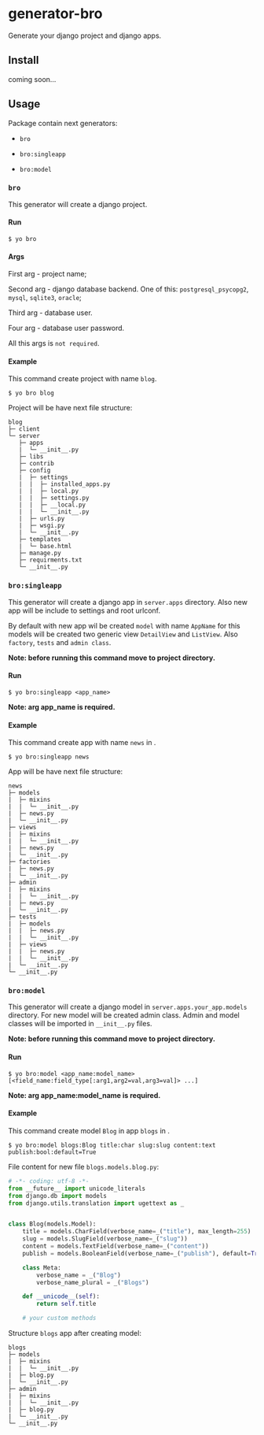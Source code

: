 # generator-bro

Generate your django project and django apps.

## Install

coming soon...

## Usage

Package contain next generators:

* `bro`

* `bro:singleapp`

* `bro:model` 

### `bro`

This generator will create a django project.

#### Run

```
$ yo bro
```

#### Args

First arg - project name;

Second arg - django database backend. One of this: `postgresql_psycopg2`, `mysql`, `sqlite3`, `oracle`;

Third arg - database user.

Four arg - database user password.

All this args is `not required`.

#### Example

This command create project with name `blog`.

```
$ yo bro blog
```

Project will be have next file structure:  

```
blog
├─ client
└─ server
   ├─ apps
   |  └─ __init__.py
   ├─ libs
   ├─ contrib
   ├─ config
   |  ├─ settings
   |  |  ├─ installed_apps.py
   |  |  ├─ local.py
   |  |  ├─ settings.py
   |  |  ├─ __local.py
   |  |  └─ __init__.py
   |  ├─ urls.py
   |  ├─ wsgi.py
   |  └─ __init__.py
   ├─ templates
   |  └─ base.html
   ├─ manage.py
   ├─ requirments.txt
   └─ __init__.py
```

### `bro:singleapp`

This generator will create a django app in `server.apps` directory. Also new app will be include to settings and root urlconf. 

By default with new app wil be created `model` with name `AppName` for this models will be created two generic view `DetailView` and `ListView`. Also `factory`, `tests` and `admin class`.

**Note: before running this command move to project directory.**

#### Run

```
$ yo bro:singleapp <app_name>
```

**Note: arg app_name is required.**

#### Example

This command create app with name `news` in .

```
$ yo bro:singleapp news
```

App will be have next file structure:  

```
news
├─ models
|  ├─ mixins
|  |  └─ __init__.py
|  ├─ news.py
|  └─ __init__.py
├─ views
|  ├─ mixins
|  |  └─ __init__.py
|  ├─ news.py
|  └─ __init__.py
├─ factories
|  ├─ news.py
|  └─ __init__.py
├─ admin
|  ├─ mixins
|  |  └─ __init__.py
|  ├─ news.py
|  └─ __init__.py
├─ tests
|  ├─ models
|  |  ├─ news.py
|  |  └─ __init__.py
|  ├─ views
|  |  ├─ news.py
|  |  └─ __init__.py
|  └─ __init__.py
└─ __init__.py
```

### `bro:model`

This generator will create a django model in `server.apps.your_app.models` directory. For new model will be created admin class. Admin and model classes will be imported in `__init__.py` files. 

**Note: before running this command move to project directory.**

#### Run

```
$ yo bro:model <app_name:model_name> [<field_name:field_type[:arg1,arg2=val,arg3=val]> ...]
```

**Note: arg app_name:model_name is required.**

#### Example

This command create model `Blog` in app `blogs` in .

```
$ yo bro:model blogs:Blog title:char slug:slug content:text publish:bool:default=True
```

File content for new file `blogs.models.blog.py`:

```python
# -*- coding: utf-8 -*-
from __future__ import unicode_literals
from django.db import models
from django.utils.translation import ugettext as _


class Blog(models.Model):
    title = models.CharField(verbose_name=_("title"), max_length=255)
    slug = models.SlugField(verbose_name=_("slug"))
    content = models.TextField(verbose_name=_("content"))
    publish = models.BooleanField(verbose_name=_("publish"), default=True)

    class Meta:
        verbose_name = _("Blog")
        verbose_name_plural = _("Blogs")

    def __unicode__(self):
        return self.title

    # your custom methods
```

Structure `blogs` app after creating model:

```
blogs
├─ models
|  ├─ mixins
|  |  └─ __init__.py
|  ├─ blog.py
|  └─ __init__.py
├─ admin
|  ├─ mixins
|  |  └─ __init__.py
|  ├─ blog.py
|  └─ __init__.py
└─ __init__.py
```
